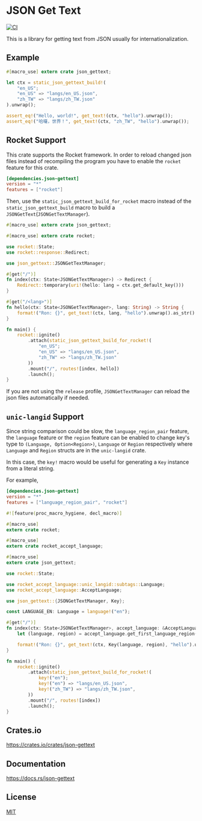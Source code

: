 JSON Get Text
====================

[![CI](https://github.com/magiclen/json-gettext/actions/workflows/ci.yml/badge.svg)](https://github.com/magiclen/json-gettext/actions/workflows/ci.yml)

This is a library for getting text from JSON usually for internationalization.

## Example

```rust
#[macro_use] extern crate json_gettext;

let ctx = static_json_gettext_build!(
    "en_US";
    "en_US" => "langs/en_US.json",
    "zh_TW" => "langs/zh_TW.json"
).unwrap();

assert_eq!("Hello, world!", get_text!(ctx, "hello").unwrap());
assert_eq!("哈囉，世界！", get_text!(ctx, "zh_TW", "hello").unwrap());
```

## Rocket Support

This crate supports the Rocket framework. In order to reload changed json files instead of recompiling the program you have to enable the `rocket` feature for this crate.

```toml
[dependencies.json-gettext]
version = "*"
features = ["rocket"]
```

Then, use the `static_json_gettext_build_for_rocket` macro instead of the `static_json_gettext_build` macro to build a `JSONGetText`(`JSONGetTextManager`).

```rust
#[macro_use] extern crate json_gettext;

#[macro_use] extern crate rocket;

use rocket::State;
use rocket::response::Redirect;

use json_gettext::JSONGetTextManager;

#[get("/")]
fn index(ctx: State<JSONGetTextManager>) -> Redirect {
    Redirect::temporary(uri!(hello: lang = ctx.get_default_key()))
}

#[get("/<lang>")]
fn hello(ctx: State<JSONGetTextManager>, lang: String) -> String {
    format!("Ron: {}", get_text!(ctx, lang, "hello").unwrap().as_str().unwrap())
}

fn main() {
    rocket::ignite()
        .attach(static_json_gettext_build_for_rocket!(
            "en_US";
            "en_US" => "langs/en_US.json",
            "zh_TW" => "langs/zh_TW.json"
        ))
        .mount("/", routes![index, hello])
        .launch();
}
```

If you are not using the `release` profile, `JSONGetTextManager` can reload the json files automatically if needed.

## `unic-langid` Support

Since string comparison could be slow, the `language_region_pair` feature, the `language` feature or the `region` feature can be enabled to change key's type to `(Language, Option<Region>)`, `Language` or `Region` respectively where `Language` and `Region` structs are in the `unic-langid` crate.

In this case, the `key!` macro would be useful for generating a `Key` instance from a literal string.

For example,

```toml
[dependencies.json-gettext]
version = "*"
features = ["language_region_pair", "rocket"]
```

```rust
#![feature(proc_macro_hygiene, decl_macro)]

#[macro_use]
extern crate rocket;

#[macro_use]
extern crate rocket_accept_language;

#[macro_use]
extern crate json_gettext;

use rocket::State;

use rocket_accept_language::unic_langid::subtags::Language;
use rocket_accept_language::AcceptLanguage;

use json_gettext::{JSONGetTextManager, Key};

const LANGUAGE_EN: Language = language!("en");

#[get("/")]
fn index(ctx: State<JSONGetTextManager>, accept_language: &AcceptLanguage) -> String {
    let (language, region) = accept_language.get_first_language_region().unwrap_or((LANGUAGE_EN, None));

    format!("Ron: {}", get_text!(ctx, Key(language, region), "hello").unwrap().as_str().unwrap())
}

fn main() {
    rocket::ignite()
        .attach(static_json_gettext_build_for_rocket!(
            key!("en");
            key!("en") => "langs/en_US.json",
            key!("zh_TW") => "langs/zh_TW.json",
        ))
        .mount("/", routes![index])
        .launch();
}
```

## Crates.io

https://crates.io/crates/json-gettext

## Documentation

https://docs.rs/json-gettext

## License

[MIT](LICENSE)